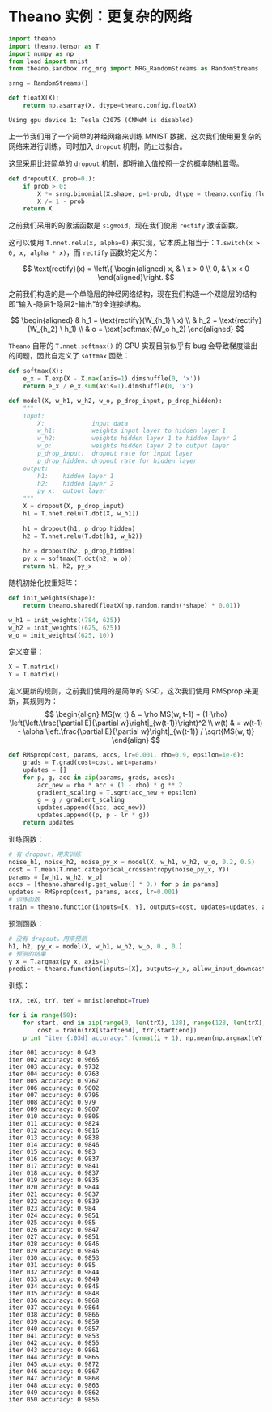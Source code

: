 # Theano 实例：更复杂的网络


```python
import theano
import theano.tensor as T
import numpy as np
from load import mnist
from theano.sandbox.rng_mrg import MRG_RandomStreams as RandomStreams

srng = RandomStreams()

def floatX(X):
    return np.asarray(X, dtype=theano.config.floatX)
```

    Using gpu device 1: Tesla C2075 (CNMeM is disabled)
    

上一节我们用了一个简单的神经网络来训练 MNIST 数据，这次我们使用更复杂的网络来进行训练，同时加入 `dropout` 机制，防止过拟合。

这里采用比较简单的 `dropout` 机制，即将输入值按照一定的概率随机置零。


```python
def dropout(X, prob=0.):
    if prob > 0:
        X *= srng.binomial(X.shape, p=1-prob, dtype = theano.config.floatX)
        X /= 1 - prob
    return X
```

之前我们采用的的激活函数是 `sigmoid`，现在我们使用 `rectify` 激活函数。

这可以使用 `T.nnet.relu(x, alpha=0)` 来实现，它本质上相当于：`T.switch(x > 0, x, alpha * x)`，而 `rectify` 函数的定义为：

$$
\text{rectify}(x) = \left\{
\begin{aligned}
x, & \ x > 0 \\
0, & \ x < 0
\end{aligned}\right.
$$

之前我们构造的是一个单隐层的神经网络结构，现在我们构造一个双隐层的结构即“输入-隐层1-隐层2-输出”的全连接结构。

$$
\begin{aligned}
& h_1 =  \text{rectify}(W_{h_1} \ x) \\
& h_2 =  \text{rectify}(W_{h_2} \ h_1) \\
& o =  \text{softmax}(W_o h_2)
\end{aligned}
$$

`Theano` 自带的 `T.nnet.softmax()` 的 GPU 实现目前似乎有 bug 会导致梯度溢出的问题，因此自定义了 `softmax` 函数：


```python
def softmax(X):
    e_x = T.exp(X - X.max(axis=1).dimshuffle(0, 'x'))
    return e_x / e_x.sum(axis=1).dimshuffle(0, 'x')

def model(X, w_h1, w_h2, w_o, p_drop_input, p_drop_hidden):
    """
    input:
        X:             input data
        w_h1:          weights input layer to hidden layer 1
        w_h2:          weights hidden layer 1 to hidden layer 2
        w_o:           weights hidden layer 2 to output layer
        p_drop_input:  dropout rate for input layer
        p_drop_hidden: dropout rate for hidden layer
    output:
        h1:    hidden layer 1
        h2:    hidden layer 2
        py_x:  output layer
    """
    X = dropout(X, p_drop_input)
    h1 = T.nnet.relu(T.dot(X, w_h1))
    
    h1 = dropout(h1, p_drop_hidden)
    h2 = T.nnet.relu(T.dot(h1, w_h2))
    
    h2 = dropout(h2, p_drop_hidden)
    py_x = softmax(T.dot(h2, w_o))
    return h1, h2, py_x
```

随机初始化权重矩阵：


```python
def init_weights(shape):
    return theano.shared(floatX(np.random.randn(*shape) * 0.01))

w_h1 = init_weights((784, 625))
w_h2 = init_weights((625, 625))
w_o = init_weights((625, 10))
```

定义变量：


```python
X = T.matrix()
Y = T.matrix()
```

定义更新的规则，之前我们使用的是简单的 SGD，这次我们使用 RMSprop 来更新，其规则为：
$$
\begin{align}
MS(w, t) & = \rho MS(w, t-1) + (1-\rho) \left(\left.\frac{\partial E}{\partial w}\right|_{w(t-1)}\right)^2 \\
w(t) & = w(t-1) - \alpha \left.\frac{\partial E}{\partial w}\right|_{w(t-1)} / \sqrt{MS(w, t)}
\end{align}
$$


```python
def RMSprop(cost, params, accs, lr=0.001, rho=0.9, epsilon=1e-6):
    grads = T.grad(cost=cost, wrt=params)
    updates = []
    for p, g, acc in zip(params, grads, accs):
        acc_new = rho * acc + (1 - rho) * g ** 2
        gradient_scaling = T.sqrt(acc_new + epsilon)
        g = g / gradient_scaling
        updates.append((acc, acc_new))
        updates.append((p, p - lr * g))
    return updates
```

训练函数：


```python
# 有 dropout，用来训练
noise_h1, noise_h2, noise_py_x = model(X, w_h1, w_h2, w_o, 0.2, 0.5)
cost = T.mean(T.nnet.categorical_crossentropy(noise_py_x, Y))
params = [w_h1, w_h2, w_o]
accs = [theano.shared(p.get_value() * 0.) for p in params]
updates = RMSprop(cost, params, accs, lr=0.001)
# 训练函数
train = theano.function(inputs=[X, Y], outputs=cost, updates=updates, allow_input_downcast=True)
```

预测函数：


```python
# 没有 dropout，用来预测
h1, h2, py_x = model(X, w_h1, w_h2, w_o, 0., 0.)
# 预测的结果
y_x = T.argmax(py_x, axis=1)
predict = theano.function(inputs=[X], outputs=y_x, allow_input_downcast=True)
```

训练：


```python
trX, teX, trY, teY = mnist(onehot=True)

for i in range(50):
    for start, end in zip(range(0, len(trX), 128), range(128, len(trX), 128)):
        cost = train(trX[start:end], trY[start:end])
    print "iter {:03d} accuracy:".format(i + 1), np.mean(np.argmax(teY, axis=1) == predict(teX))
```

    iter 001 accuracy: 0.943
    iter 002 accuracy: 0.9665
    iter 003 accuracy: 0.9732
    iter 004 accuracy: 0.9763
    iter 005 accuracy: 0.9767
    iter 006 accuracy: 0.9802
    iter 007 accuracy: 0.9795
    iter 008 accuracy: 0.979
    iter 009 accuracy: 0.9807
    iter 010 accuracy: 0.9805
    iter 011 accuracy: 0.9824
    iter 012 accuracy: 0.9816
    iter 013 accuracy: 0.9838
    iter 014 accuracy: 0.9846
    iter 015 accuracy: 0.983
    iter 016 accuracy: 0.9837
    iter 017 accuracy: 0.9841
    iter 018 accuracy: 0.9837
    iter 019 accuracy: 0.9835
    iter 020 accuracy: 0.9844
    iter 021 accuracy: 0.9837
    iter 022 accuracy: 0.9839
    iter 023 accuracy: 0.984
    iter 024 accuracy: 0.9851
    iter 025 accuracy: 0.985
    iter 026 accuracy: 0.9847
    iter 027 accuracy: 0.9851
    iter 028 accuracy: 0.9846
    iter 029 accuracy: 0.9846
    iter 030 accuracy: 0.9853
    iter 031 accuracy: 0.985
    iter 032 accuracy: 0.9844
    iter 033 accuracy: 0.9849
    iter 034 accuracy: 0.9845
    iter 035 accuracy: 0.9848
    iter 036 accuracy: 0.9868
    iter 037 accuracy: 0.9864
    iter 038 accuracy: 0.9866
    iter 039 accuracy: 0.9859
    iter 040 accuracy: 0.9857
    iter 041 accuracy: 0.9853
    iter 042 accuracy: 0.9855
    iter 043 accuracy: 0.9861
    iter 044 accuracy: 0.9865
    iter 045 accuracy: 0.9872
    iter 046 accuracy: 0.9867
    iter 047 accuracy: 0.9868
    iter 048 accuracy: 0.9863
    iter 049 accuracy: 0.9862
    iter 050 accuracy: 0.9856
    
